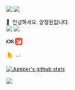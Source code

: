 <p>
  <a href="https://heyjuniper.tistory.com/" target="_blank"><img src="https://img.shields.io/badge/Blog-CE0721?style=flat-square&logo=GitHub%20Sponsors&logoColor=white"/></a>
  <a href="mailto:milayang92@gmail.com" target="_blank"><img src="https://img.shields.io/badge/heyjuniper92@gmail.com-EA4335?style=flat-square&logo=Gmail&logoColor=white"/></a>
</p>

<p>
  👋&nbsp; 안녕하세요. 양정원입니다. <br/>
<!-- </p>




<p>
  **Languages and Tools:** 
<!--   <img src="https://img.shields.io/badge/Android-3DDC84?style=flat-square&logo=Android&logoColor=white"/> -->
  <img src="https://img.shields.io/badge/iOS-000000?style=flat-square&logo=iOS&logoColor=white"/>
    <img src="https://img.shields.io/badge/Swift-FA7343?style=flat-square&logo=Swift&logoColor=white"/>
</p>
<p>
<!--   <img src="https://img.shields.io/badge/Kotlin-31A8FF?style=flat-square&logo=Kotlin&logoColor=white"/>  -->
<!--   <img src="https://img.shields.io/badge/C-02458D?style=flat-square&logo=C&logoColor=white"/> -->
<!--   <img src="https://img.shields.io/badge/Python-FDEE21?style=flat-square&logo=Python&logoColor=white"/> -->
</p>

 
<p>
<code><img height="20" src="https://raw.githubusercontent.com/github/explore/80688e429a7d4ef2fca1e82350fe8e3517d3494d/topics/ios/ios.png"></code>
  <code><img height="20" src="https://raw.githubusercontent.com/github/explore/80688e429a7d4ef2fca1e82350fe8e3517d3494d/topics/swift/swift.png"></code> 

<!-- <code><img height="20" src="https://raw.githubusercontent.com/github/explore/80688e429a7d4ef2fca1e82350fe8e3517d3494d/topics/android/android.png"></code> -->
</p>


<p>
<!-- <code><img height="20" src="https://raw.githubusercontent.com/github/explore/80688e429a7d4ef2fca1e82350fe8e3517d3494d/topics/c/c.png"></code> -->
<!-- <code><img height="20" src="https://raw.githubusercontent.com/github/explore/5c058a388828bb5fde0bcafd4bc867b5bb3f26f3/topics/python/python.png"></code> -->
<!-- <code><img height="20" src="https://raw.githubusercontent.com/github/explore/80688e429a7d4ef2fca1e82350fe8e3517d3494d/topics/kotlin/kotlin.png"></code>     -->
</p>

<p>
<code><img height="20" src="https://raw.githubusercontent.com/github/explore/80688e429a7d4ef2fca1e82350fe8e3517d3494d/topics/firebase/firebase.png"></code>
<code><img height="20" src="https://raw.githubusercontent.com/github/explore/80688e429a7d4ef2fca1e82350fe8e3517d3494d/topics/mysql/mysql.png"></code>
</p>





<p>
<a href="https://github.com/juniper92/github-readme-stats">
  <img align="center" src="https://github-readme-stats.vercel.app/api?username=juniper92&show_icons=true&include_all_commits=true&theme=material-oceanic" alt="Juniper's github stats" />
</a>
  </p>
  
  
  <p>
<a href="https://github.com/juniper92/github-readme-stats">
  <img align="center" src="https://github-readme-stats.vercel.app/api/top-langs/?username=juniper92&layout=compact&theme=material-oceanic" />
</a>
  </p>

